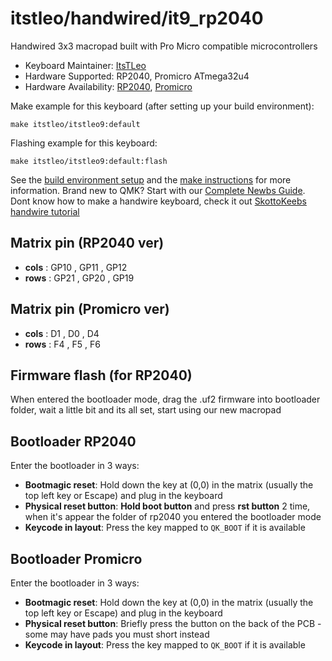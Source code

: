 # itstleo/handwired/it9_rp2040

Handwired 3x3 macropad built with Pro Micro compatible microcontrollers

* Keyboard Maintainer: [ItsTLeo](https://github.com/ItsTLeo)
* Hardware Supported: RP2040, Promicro ATmega32u4
* Hardware Availability: [RP2040](https://aliexpress.com/item/1005005616524430.html?gatewayAdapt=glo2vnm),
                         [Promicro](https://aliexpress.com/item/32888212119.html)

Make example for this keyboard (after setting up your build environment):

    make itstleo/itstleo9:default

Flashing example for this keyboard:

    make itstleo/itstleo9:default:flash

See the [build environment setup](https://docs.qmk.fm/#/getting_started_build_tools) and the [make instructions](https://docs.qmk.fm/#/getting_started_make_guide) for more information. Brand new to QMK? Start with our [Complete Newbs Guide](https://docs.qmk.fm/#/newbs). Dont know how to make a handwire keyboard, check it out [SkottoKeebs handwire tutorial](https://www.youtube.com/watch?v=hjml-K-pV4E&pp=ygUTaGFuZHdpcmUgYSBtYWNyb3BhZA%3D%3D)

## Matrix pin (RP2040 ver)

*    **cols** :     GP10  ,  GP11   ,  GP12
*    **rows** :     GP21  ,  GP20   ,  GP19

## Matrix pin (Promicro ver)

*    **cols** :     D1  ,  D0   ,  D4
*    **rows** :     F4  ,  F5   ,  F6

## Firmware flash (for RP2040)

When entered the bootloader mode, drag the .uf2 firmware into bootloader folder, wait a little bit and its all set, start using our new macropad

## Bootloader RP2040

Enter the bootloader in 3 ways:

* **Bootmagic reset**: Hold down the key at (0,0) in the matrix (usually the top left key or Escape) and plug in the keyboard
* **Physical reset button**: **Hold boot button** and press **rst button** 2 time, when it's appear the folder of rp2040 you entered the bootloader mode
* **Keycode in layout**: Press the key mapped to `QK_BOOT` if it is available

## Bootloader Promicro

Enter the bootloader in 3 ways:

* **Bootmagic reset**: Hold down the key at (0,0) in the matrix (usually the top left key or Escape) and plug in the keyboard
* **Physical reset button**: Briefly press the button on the back of the PCB - some may have pads you must short instead
* **Keycode in layout**: Press the key mapped to `QK_BOOT` if it is available